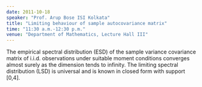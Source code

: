 ```yaml
---
date: 2011-10-18
speaker: "Prof. Arup Bose ISI Kolkata"
title: "Limiting behaviour of sample autocovariance matrix"
time: "11:30 a.m.-12:30 p.m."
venue: "Department of Mathematics, Lecture Hall III"
---
```

The empirical spectral distribution (ESD) of the sample variance
covariance matrix of i.i.d. observations under suitable moment
conditions converges almost surely as the dimension tends to
infinity. The limiting spectral distribution (LSD) is universal and
is known in closed form with support [0,4].
